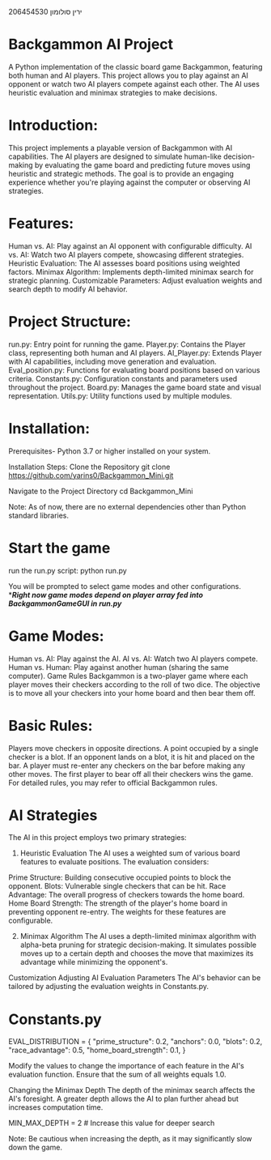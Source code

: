 ירין סולומון 206454530

# Backgammon AI Project
A Python implementation of the classic board game Backgammon, featuring both human and AI players. This project allows you to play against an AI opponent or watch two AI players compete against each other. The AI uses heuristic evaluation and minimax strategies to make decisions.

# Introduction:
This project implements a playable version of Backgammon with AI capabilities. The AI players are designed to simulate human-like decision-making by evaluating the game board and predicting future moves using heuristic and strategic methods. The goal is to provide an engaging experience whether you're playing against the computer or observing AI strategies.

# Features:
Human vs. AI: Play against an AI opponent with configurable difficulty.
AI vs. AI: Watch two AI players compete, showcasing different strategies.
Heuristic Evaluation: The AI assesses board positions using weighted factors.
Minimax Algorithm: Implements depth-limited minimax search for strategic planning.
Customizable Parameters: Adjust evaluation weights and search depth to modify AI behavior.

# Project Structure:
run.py: Entry point for running the game.
Player.py: Contains the Player class, representing both human and AI players.
AI_Player.py: Extends Player with AI capabilities, including move generation and evaluation.
Eval_position.py: Functions for evaluating board positions based on various criteria.
Constants.py: Configuration constants and parameters used throughout the project.
Board.py: Manages the game board state and visual representation.
Utils.py: Utility functions used by multiple modules.

# Installation:
Prerequisites- Python 3.7 or higher installed on your system.

Installation Steps:
Clone the Repository
git clone https://github.com/yarins0/Backgammon_Mini.git

Navigate to the Project Directory
cd Backgammon_Mini


Note: As of now, there are no external dependencies other than Python standard libraries.

# Start the game
run the run.py script: python run.py

You will be prompted to select game modes and other configurations.
****Right now game modes depend on player array fed into BackgammonGameGUI in run.py***

# Game Modes:
Human vs. AI: Play against the AI.
AI vs. AI: Watch two AI players compete.
Human vs. Human: Play against another human (sharing the same computer).
Game Rules
Backgammon is a two-player game where each player moves their checkers according to the roll of two dice. The objective is to move all your checkers into your home board and then bear them off.

# Basic Rules:
Players move checkers in opposite directions.
A point occupied by a single checker is a blot. If an opponent lands on a blot, it is hit and placed on the bar.
A player must re-enter any checkers on the bar before making any other moves.
The first player to bear off all their checkers wins the game.
For detailed rules, you may refer to official Backgammon rules.

# AI Strategies
The AI in this project employs two primary strategies:

1. Heuristic Evaluation
The AI uses a weighted sum of various board features to evaluate positions. The evaluation considers:

Prime Structure: Building consecutive occupied points to block the opponent.
Blots: Vulnerable single checkers that can be hit.
Race Advantage: The overall progress of checkers towards the home board.
Home Board Strength: The strength of the player's home board in preventing opponent re-entry.
The weights for these features are configurable.

2. Minimax Algorithm
The AI uses a depth-limited minimax algorithm with alpha-beta pruning for strategic decision-making. It simulates possible moves up to a certain depth and chooses the move that maximizes its advantage while minimizing the opponent's.

Customization
Adjusting AI Evaluation Parameters
The AI's behavior can be tailored by adjusting the evaluation weights in Constants.py.

# Constants.py
EVAL_DISTRIBUTION = {
    "prime_structure": 0.2,
    "anchors": 0.0,
    "blots": 0.2,
    "race_advantage": 0.5,
    "home_board_strength": 0.1,
}

Modify the values to change the importance of each feature in the AI's evaluation function. Ensure that the sum of all weights equals 1.0.

Changing the Minimax Depth
The depth of the minimax search affects the AI's foresight. A greater depth allows the AI to plan further ahead but increases computation time.

MIN_MAX_DEPTH = 2  # Increase this value for deeper search

Note: Be cautious when increasing the depth, as it may significantly slow down the game.
